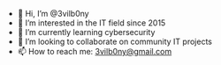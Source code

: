- 👋 Hi, I’m @3vilb0ny
- 👀 I’m interested in the IT field since 2015
- 🌱 I’m currently learning cybersecurity
- 💞️ I’m looking to collaborate on community IT projects
- 📫 How to reach me: 3vilb0ny@gmail.com

<!---
3vilb0ny/3vilb0ny is a ✨ special ✨ repository because its `README.md` (this file) appears on your GitHub profile.
You can click the Preview link to take a look at your changes.
--->
